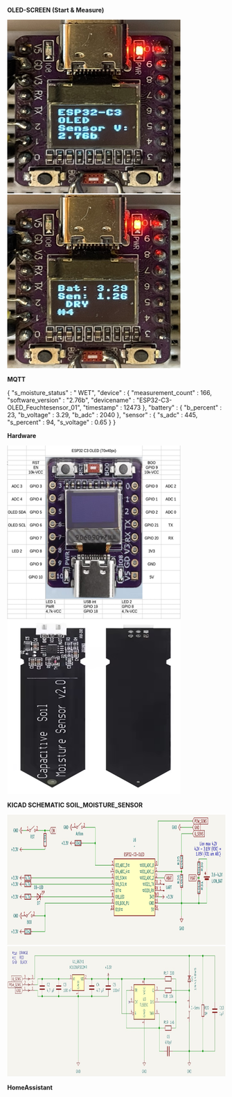 



**OLED-SCREEN (Start & Measure)**

<img src="https://github.com/ludwich66/Pflanzenfeuchtesensor_ESP32-C3-OLED/blob/main/OLED_1.jpeg" alt="Logo" width="400" height="400"><img src="https://github.com/ludwich66/Pflanzenfeuchtesensor_ESP32-C3-OLED/blob/main/OLED_2.jpeg" alt="Logo" width="400" height="400">

**MQTT**

{
  "s_moisture_status" : "     WET",
  "device" : {
    "measurement_count" : 166,
    "software_version" : "2.76b",
    "devicename" : "ESP32-C3-OLED_Feuchtesensor_01",
    "timestamp" : 12473
  },
  "battery" : {
    "b_percent" : 23,
    "b_voltage" : 3.29,
    "b_adc" : 2040
  },
  "sensor" : {
    "s_adc" : 445,
    "s_percent" : 94,
    "s_voltage" : 0.65
  }
}

**Hardware**

<img src="https://github.com/ludwich66/Pflanzenfeuchtesensor_ESP32-C3-OLED/blob/main/ESP32-C3-OLED_Pinout.jpg" alt="Logo" width="400" height="400"><img src="https://github.com/ludwich66/Pflanzenfeuchtesensor_ESP32-C3-OLED/blob/main/Soil-Moisture-Sensor_Generic.jpg" alt="Logo" width="400" height="400">

**KICAD SCHEMATIC SOIL_MOISTURE_SENSOR**

<img src="https://github.com/ludwich66/Pflanzenfeuchtesensor_ESP32-C3-OLED/blob/main/KICAD_ESP32-C3-OLED.jpg" alt="Logo" width="800" height="300">

<img src="https://github.com/ludwich66/Pflanzenfeuchtesensor_ESP32-C3-OLED/blob/main/KICAD_Soil_Moisture_Senor.jpg" alt="Logo" width="800" height="300">

**HomeAssistant**


